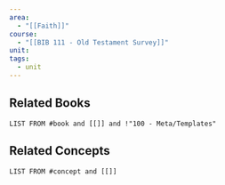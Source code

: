 ```yaml
---
area:
  - "[[Faith]]"
course:
  - "[[BIB 111 - Old Testament Survey]]"
unit: 
tags:
  - unit
---
```


## Related Books
```dataview
LIST FROM #book and [[]] and !"100 - Meta/Templates"
```

## Related Concepts
```dataview
LIST FROM #concept and [[]]
```
